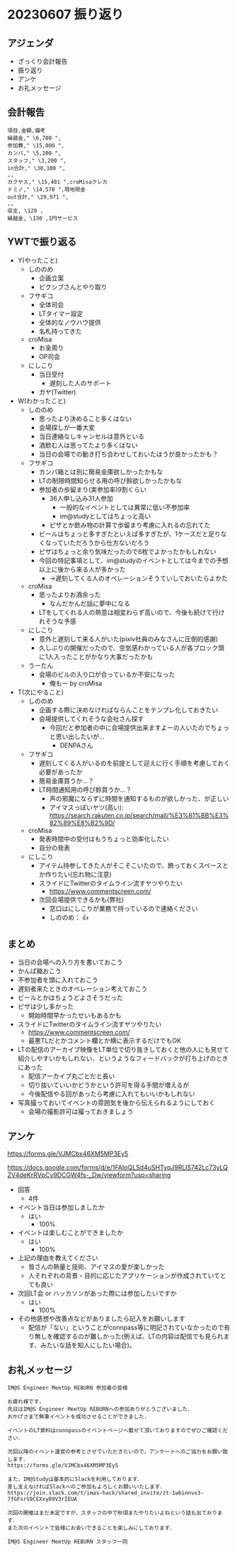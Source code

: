 # 20230607 振り返り

## アジェンダ

- ざっくり会計報告
- 振り返り
- アンケ
- お礼メッセージ

## 会計報告

```csv
項目,金額,備考
繰越金," \6,700 ",
参加費," \15,000 ",
カンパ," \5,200 ",
スタッフ," \3,200 ",
in合計," \30,100 ",
,,
カクヤス," \15,401 ",croMisaクレカ
ドミノ," \14,570 ",現地現金
out合計," \29,971 ",
,,
収支, \129 ,
繰越金, \130 ,1円サービス
```

## YWTで振り返る

- Y(やったこと)
  - しののめ
    - 企画立案
    - ピクシブさんとやり取り
  - フサギコ
    - 全体司会
    - LTタイマー設定
    - 全体的なノウハウ提供
    - 名札持ってきた
  - croMisa
    - お金周り
    - OP司会
  - にしこり
    - 当日受付
      - 遅刻した人のサポート
    - ガヤ(Twitter)
- W(わかったこと)
  - しののめ
    - 思ったより決めること多くはない
    - 会場探しが一番大変
    - 当日連絡なしキャンセルは意外といる
    - 酒飲む人は思ってたより多くはない
    - 当日の会場での動き打ち合わせしておいたほうが良かったかも？
  - フサギコ
    - カンパ箱とは別に簡易金庫欲しかったかもな
    - LTの制限時間知らせる用の呼び鈴欲しかったかもな
    - 参加者の歩留まり(実参加率)9割くらい
      - 36人申し込み31人参加
        - 一般的なイベントとしては異常に低い不参加率
        - im@studyとしてはちょっと高い
      - ピザとか飲み物の計算で歩留まり考慮に入れるの忘れてた
    - ビールはちょっと多すぎたといえば多すぎたが、1ケースだと足りなくなっていただろうから仕方ないだろう
    - ピザはちょっと余り気味だったので6枚でよかったかもしれない
    - 今回の特記事項として、im@studyのイベントとしては今までの予想以上に後から来る人が多かった
      - →遅刻してくる人のオペレーションそうていしておいたらよかた
  - croMisa
    - 思ったよりお酒余った
      - なんだかんだ話に夢中になる
    - LTをしてくれる人の熱意は相変わらず高いので、今後も続けて行けれそうな予感
  - にしこり
    - 意外と遅刻して来る人がいた(pixiv社員のみなさんに圧倒的感謝)
    - 久しぶりの開催だったので、空気感わかっている人が各ブロック頭に1人入ったことがかなり大事だったかも
  - うーたん
    - 会場のビルの入り口が合っているか不安になった
      - 俺もー by croMisa
- T(次にやること)
  - しののめ
    - 企画する際に決めなければならんことをテンプレ化しておきたい
    - 会場提供してくれそうな会社さん探す
      - 今回だと参加者の中に会場提供出来ますよーの人いたのでちょっと思い出したいが…
        - DENPAさん
  - フサギコ
    - 遅刻してくる人がいるのを前提として迎えに行く手順を考慮しておく必要があったか
    - 簡易金庫買うか…？
    - LT時間通知用の呼び鈴買うか…？
      - 声の邪魔にならずに時間を通知するものが欲しかった、が正しい
      - アイマスっぽいヤツ(高い): https://search.rakuten.co.jp/search/mall/%E3%81%BB%E3%82%89%E8%B2%9D/
  - croMisa
    - 発表時間中の受付はもうちょっと効率化したい
    - 自分の発表
  - にしこり
    - アイテム持参してきた人がそこそこいたので、飾っておくスペースとか作りたい(忘れ物に注意)
    - スライドにTwitterのタイムライン流すヤツやりたい
      - https://www.commentscreen.com/
    - 次回会場提供できるかも(弊社)
      - 窓口はにしこりが業務で持っているので連絡ください
      - しののめ： 👍

## まとめ

- 当日の会場への入り方を書いておこう
- かんぱ箱おこう
- 不参加者を頭に入れておこう
- 遅刻者来たときのオペレーション考えておこう
- ビールとかはちょうどよさそうだった
- ピザは少し多かった
  - 開始時間早かったせいもあるかも
- スライドにTwitterのタイムライン流すヤツやりたい
  - https://www.commentscreen.com/
  - 最悪TLだとかコメント欄とか横に表示するだけでもOK
- LTの配信のアーカイブ映像をLT単位で切り抜きしておくと他の人にも見せて紹介しやすいかもしれない、というようなフィードバックが打ち上げのときにあった
  - 配信アーカイブ丸ごとだと長い
  - 切り抜いていいかどうかという許可を得る手間が増えるが
  - 今後配信やる回があったら考慮に入れてもいいかもしれない
- 写真撮っておいてイベントの雰囲気を後から伝えられるようにしておく  
  - 会場の撮影許可は撮っておきましょう

## アンケ

https://forms.gle/VJMCbx46XM5MP3Ey5

https://docs.google.com/forms/d/e/1FAIpQLSd4uSHTyqJ9RLlS742Lc73yLQZV4deKrRVpCy9DCGW4fs-_Dw/viewform?usp=sharing

- 回答
  - 4件
- イベント当日は参加しましたか
  - はい
    - 100%
- イベントは楽しむことができましたか
  - はい
    - 100%
- 上記の理由を教えてください
  - 皆さんの熱量と技術、アイマスの愛が楽しかった
  - 人それぞれの背景・目的に応じたアプリケーションが作成されていてとても良い
- 次回LT会 or ハッカソンがあった際には参加したいですか
  - はい
    - 100%
- その他感想や改善点などがありましたら記入をお願いします
  - 配信が「ない」ということがconnpass等に明記されていなかったので有り無しを確認するのが難しかった(例えば、LTの内容は配信でも見られます、みたいな話を知人にしたい場合)。

## お礼メッセージ

```text
IM@S Engineer MeetUp REBURN 参加者の皆様

お疲れ様です.
先日はIM@S Engineer MeetUp REBURNへの参加ありがとうございました．
おかげさまで無事イベントを成功させることができました．

イベントのLT資料はconnpassのイベントページへ載せて頂いておりますのでぜひご確認ください．

次回以降のイベント運営の参考とさせていただきたいので，アンケートへのご協力をお願い致します．
https://forms.gle/VJMCbx46XM5MP3Ey5

また，IM@Studyは基本的にSlackを利用しております．
差し支えなければSlackへのご参加もよろしくお願いいたします．
https://join.slack.com/t/imas-hack/shared_invite/zt-1wbinnvx3-7fGFsrS9CEXxy09V3rIEUA

次回の開催はまだ未定ですが，スタッフの中で秋頃またやりたいよねという話も出ております．
また次のイベントで皆様にお会いできることを楽しみにしております．

IM@S Engineer MeetUp REBURN スタッフ一同
```

#
